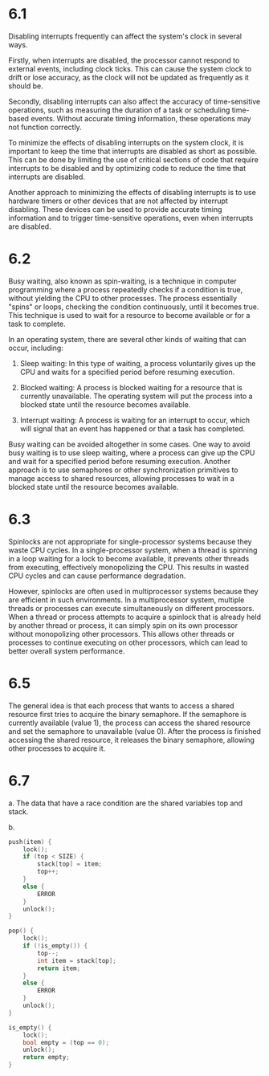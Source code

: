 # 6.1

Disabling interrupts frequently can affect the system's clock in several ways.

Firstly, when interrupts are disabled, the processor cannot respond to external events, including clock ticks. This can cause the system clock to drift or lose accuracy, as the clock will not be updated as frequently as it should be.

Secondly, disabling interrupts can also affect the accuracy of time-sensitive operations, such as measuring the duration of a task or scheduling time-based events. Without accurate timing information, these operations may not function correctly.

To minimize the effects of disabling interrupts on the system clock, it is important to keep the time that interrupts are disabled as short as possible. This can be done by limiting the use of critical sections of code that require interrupts to be disabled and by optimizing code to reduce the time that interrupts are disabled.

Another approach to minimizing the effects of disabling interrupts is to use hardware timers or other devices that are not affected by interrupt disabling. These devices can be used to provide accurate timing information and to trigger time-sensitive operations, even when interrupts are disabled.

# 6.2

Busy waiting, also known as spin-waiting, is a technique in computer programming where a process repeatedly checks if a condition is true, without yielding the CPU to other processes. The process essentially "spins" or loops, checking the condition continuously, until it becomes true. This technique is used to wait for a resource to become available or for a task to complete.

In an operating system, there are several other kinds of waiting that can occur, including:

1. Sleep waiting: In this type of waiting, a process voluntarily gives up the CPU and waits for a specified period before resuming execution.

2. Blocked waiting: A process is blocked waiting for a resource that is currently unavailable. The operating system will put the process into a blocked state until the resource becomes available.

3. Interrupt waiting: A process is waiting for an interrupt to occur, which will signal that an event has happened or that a task has completed.

Busy waiting can be avoided altogether in some cases. One way to avoid busy waiting is to use sleep waiting, where a process can give up the CPU and wait for a specified period before resuming execution. Another approach is to use semaphores or other synchronization primitives to manage access to shared resources, allowing processes to wait in a blocked state until the resource becomes available.

# 6.3

Spinlocks are not appropriate for single-processor systems because they waste CPU cycles. In a single-processor system, when a thread is spinning in a loop waiting for a lock to become available, it prevents other threads from executing, effectively monopolizing the CPU. This results in wasted CPU cycles and can cause performance degradation.

However, spinlocks are often used in multiprocessor systems because they are efficient in such environments. In a multiprocessor system, multiple threads or processes can execute simultaneously on different processors. When a thread or process attempts to acquire a spinlock that is already held by another thread or process, it can simply spin on its own processor without monopolizing other processors. This allows other threads or processes to continue executing on other processors, which can lead to better overall system performance.

# 6.5

The general idea is that each process that wants to access a shared resource first tries to acquire the binary semaphore. If the semaphore is currently available (value 1), the process can access the shared resource and set the semaphore to unavailable (value 0). After the process is finished accessing the shared resource, it releases the binary semaphore, allowing other processes to acquire it.

# 6.7

a. The data that have a race condition are the shared variables top and stack.

b. 

```c
push(item) {
    lock();
    if (top < SIZE) {
        stack[top] = item;
        top++;
    }
    else {
        ERROR
    }
    unlock();
}

pop() {
    lock();
    if (!is_empty()) {
        top--;
        int item = stack[top];
        return item;
    }
    else {
        ERROR
    }
    unlock();
}

is_empty() {
    lock();
    bool empty = (top == 0);
    unlock();
    return empty;
}
```
